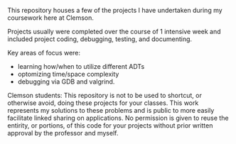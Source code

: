 This repository houses a few of the projects I have undertaken during my coursework here at Clemson.

Projects usually were completed over the course of 1 intensive week and included project coding, debugging, testing, and documenting.

Key areas of focus were:
 - learning how/when to utilize different ADTs
 - optomizing time/space complexity
 - debugging via GDB and valgrind.


Clemson students: 
This repository is not to be used to shortcut, or otherwise avoid, doing these projects for your classes. This work represents my solutions to these problems and is public to more easily facilitate linked sharing on applications. No permission is given to reuse the entirity, or portions, of this code for your projects without prior written approval by the professor and myself.
